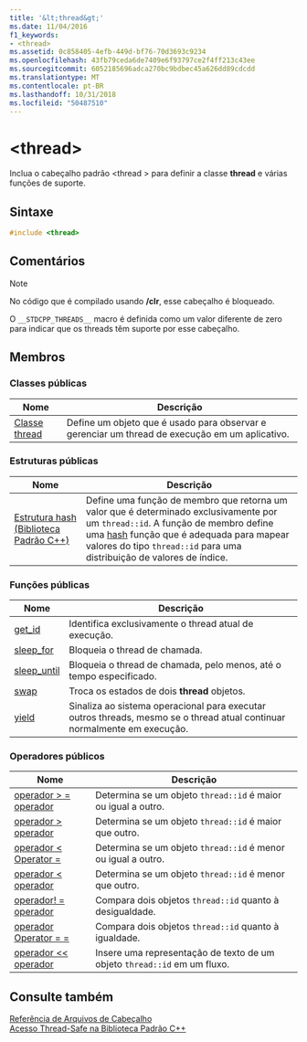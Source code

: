 ```yaml
---
title: '&lt;thread&gt;'
ms.date: 11/04/2016
f1_keywords:
- <thread>
ms.assetid: 0c858405-4efb-449d-bf76-70d3693c9234
ms.openlocfilehash: 43fb79ceda6de7409e6f93797ce2f4ff213c43ee
ms.sourcegitcommit: 6052185696adca270bc9bdbec45a626dd89cdcdd
ms.translationtype: MT
ms.contentlocale: pt-BR
ms.lasthandoff: 10/31/2018
ms.locfileid: "50487510"
---
```

# <a name="ltthreadgt"></a>&lt;thread&gt;

Inclua o cabeçalho padrão \<thread > para definir a classe **thread** e várias funções de suporte.

## <a name="syntax"></a>Sintaxe

```cpp
#include <thread>
```

## <a name="remarks"></a>Comentários

> [!NOTE]
> No código que é compilado usando **/clr**, esse cabeçalho é bloqueado.

O `__STDCPP_THREADS__` macro é definida como um valor diferente de zero para indicar que os threads têm suporte por esse cabeçalho.

## <a name="members"></a>Membros

### <a name="public-classes"></a>Classes públicas

|Nome|Descrição|
|----------|-----------------|
|[Classe thread](../standard-library/thread-class.md)|Define um objeto que é usado para observar e gerenciar um thread de execução em um aplicativo.|

### <a name="public-structures"></a>Estruturas públicas

|Nome|Descrição|
|----------|-----------------|
|[Estrutura hash (Biblioteca Padrão C++)](../standard-library/hash-structure-stl.md)|Define uma função de membro que retorna um valor que é determinado exclusivamente por um `thread::id`. A função de membro define uma [hash](../standard-library/hash-class.md) função que é adequada para mapear valores do tipo `thread::id` para uma distribuição de valores de índice.|

### <a name="public-functions"></a>Funções públicas

|Nome|Descrição|
|----------|-----------------|
|[get_id](../standard-library/thread-functions.md#get_id)|Identifica exclusivamente o thread atual de execução.|
|[sleep_for](../standard-library/thread-functions.md#sleep_for)|Bloqueia o thread de chamada.|
|[sleep_until](../standard-library/thread-functions.md#sleep_until)|Bloqueia o thread de chamada, pelo menos, até o tempo especificado.|
|[swap](../standard-library/thread-functions.md#swap)|Troca os estados de dois **thread** objetos.|
|[yield](../standard-library/thread-functions.md#yield)|Sinaliza ao sistema operacional para executar outros threads, mesmo se o thread atual continuar normalmente em execução.|

### <a name="public-operators"></a>Operadores públicos

|Nome|Descrição|
|----------|-----------------|
|[operador > = operador](../standard-library/thread-operators.md#op_gt_eq)|Determina se um objeto `thread::id` é maior ou igual a outro.|
|[operador > operador](../standard-library/thread-operators.md#op_gt)|Determina se um objeto `thread::id` é maior que outro.|
|[operador < Operator =](../standard-library/thread-operators.md#op_lt_eq)|Determina se um objeto `thread::id` é menor ou igual a outro.|
|[operador < operador](../standard-library/thread-operators.md#op_lt)|Determina se um objeto `thread::id` é menor que outro.|
|[operador! = operador](../standard-library/thread-operators.md#op_neq)|Compara dois objetos `thread::id` quanto à desigualdade.|
|[operador Operator = =](../standard-library/thread-operators.md#op_eq_eq)|Compara dois objetos `thread::id` quanto à igualdade.|
|[operador << operador](../standard-library/thread-operators.md#op_lt_lt)|Insere uma representação de texto de um objeto `thread::id` em um fluxo.|

## <a name="see-also"></a>Consulte também

[Referência de Arquivos de Cabeçalho](../standard-library/cpp-standard-library-header-files.md)<br/>
[Acesso Thread-Safe na Biblioteca Padrão C++](../standard-library/thread-safety-in-the-cpp-standard-library.md)<br/>
